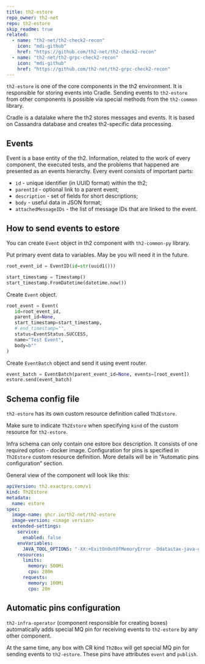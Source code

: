 ```yaml
---
title: th2-estore
repo_owner: th2-net
repo: th2-estore
skip_readme: true
related:
  - name: "th2-net/th2-check2-recon"
    icon: "mdi-github"
    href: "https://github.com/th2-net/th2-check2-recon"
  - name: "th2-net/th2-grpc-check2-recon"
    icon: "mdi-github"
    href: "https://github.com/th2-net/th2-grpc-check2-recon"
---
```


`th2-estore` is one of the core components in the th2 environment. It is responsible for storing events into Cradle. Sending events to `th2-estore` from other components is possible via special methods from the `th2-common` library.

<!--more-->

<notice note >

Cradle is a datalake where the th2 stores messages and events. It is based on Cassandra database and creates th2-specific data processing.

</notice>

## Events

Event is a base entity of the th2. Information, related to the work of every component, the executed tests, and the problems that happened are presented as an events hierarchy. Every event consists of important parts:

- `id` - unique identifier (in UUID format) within the th2;
- `parentId` - optional link to a parent event;
- `description` - set of fields for short descriptions;
- `body` - useful data in JSON format;
- `attachedMessageIDs` - the list of message IDs that are linked to the event.

## How to send events to estore

You can create `Event` object in th2 component with `th2-common-py` library.

Put primary event data to variables. May be you will need it in the future.

```py
root_event_id = EventID(id=str(uuid1()))

start_timestamp = Timestamp()
start_timestamp.FromDatetime(datetime.now())
```

Create `Event` object.

```py
root_event = Event(
   id=root_event_id,
   parent_id=None,
   start_timestamp=start_timestamp,
   # end_timestamp="",
   status=EventStatus.SUCCESS,
   name="Test Event",
   body=b""
)
```

Create `EventBatch` object and send it using event router.

```py
event_batch = EventBatch(parent_event_id=None, events=[root_event])
estore.send(event_batch)
```

## Schema config file

`th2-estore` has its own custom resource definition called `Th2Estore`. 

<notice note>

Make sure to indicate `Th2Estore` when specifying `kind` of the custom resource for `th2-estore`.

</notice>

Infra schema can only contain one estore box description. It consists of one required option - docker image. Configuration for pins is specified in `Th2Estore` custom resource definition. More details will be in “Automatic pins configuration“ section.

General view of the component will look like this: 

```yaml
apiVersion: th2.exactpro.com/v1
kind: Th2Estore
metadata:
  name: estore
spec:
  image-name: ghcr.io/th2-net/th2-estore
  image-version: <image version>
  extended-settings:
    service:
      enabled: false
    envVariables:
      JAVA_TOOL_OPTIONS: "-XX:+ExitOnOutOfMemoryError -Ddatastax-java-driver.advanced.connection.init-query-timeout=\"5000 milliseconds\""
    resources:
      limits:
        memory: 500Mi
        cpu: 200m
      requests:
        memory: 100Mi
        cpu: 20m
```

## Automatic pins configuration

`th2-infra-operator` (component responsible for creating boxes) automatically adds special MQ pin for receiving events to `th2-estore` by any other component.

At the same time, any box with CR kind `Th2Box` will get special MQ pin for sending events to `th2-estore`. These pins have attributes `event` and `publish`. 
